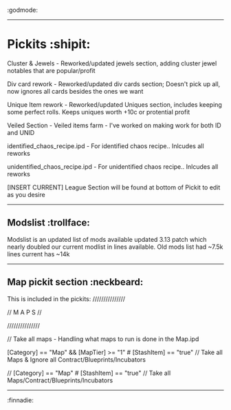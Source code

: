 :godmode:
_____________
# Pickits :shipit:

Cluster & Jewels - Reworked/updated jewels section, adding cluster jewel notables that are popular/profit

Div card rework - Reworked/updated div cards section; Doesn't pick up all, now ignores all cards besides the ones we want

Unique Item rework - Reworked/updated Uniques section, includes keeping some perfect rolls. Keeps uniques worth +10c or protential profit

Veiled Section - Veiled items farm - I've worked on making work for both ID and UNID

identified_chaos_recipe.ipd - For identified chaos recipe.. Inlcudes all reworks

unidentified_chaos_recipe.ipd - For unidentified chaos recipe.. Inlcudes all reworks

[INSERT CURRENT] League Section will be found at bottom of Pickit to edit as you desire

_____________

## Modslist :trollface:

Modslist is an updated list of mods available updated 3.13 patch which nearly doubled our current modlist in lines available. Old mods list had ~7.5k lines current has ~14k
_____________
## Map pickit section :neckbeard:

This is included in the pickits:
///////////////

// M A P S //

///////////////

// Take all maps - Handling what maps to run is done in the Map.ipd

[Category] == "Map" && [MapTier] >= "1"         # [StashItem] == "true" // Take all Maps & Ignore all Contract/Blueprints/Incubators

// [Category] == "Map"                          # [StashItem] == "true" // Take all Maps/Contract/Blueprints/Incubators
_____________

:finnadie:
